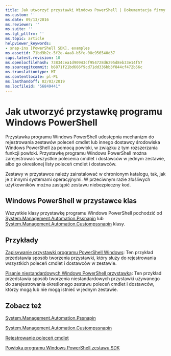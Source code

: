 ```yaml
---
title: Jak utworzyć przystawki Windows PowerShell | Dokumentacja firmy Microsoft
ms.custom: ''
ms.date: 09/13/2016
ms.reviewer: ''
ms.suite: ''
ms.tgt_pltfrm: ''
ms.topic: article
helpviewer_keywords:
- snap-ins [PowerShell SDK], examples
ms.assetid: 71bd9b2c-5f2e-4aa8-b5fe-08c956540d37
caps.latest.revision: 10
ms.openlocfilehash: 73834cea1d90943cf954728d6295d8eb33e14f57
ms.sourcegitcommit: b6871f21bd666f9cd71dd336bb3f844cf472b56c
ms.translationtype: MT
ms.contentlocale: pl-PL
ms.lasthandoff: 02/03/2019
ms.locfileid: "56849441"
---
```

# <a name="how-to-create-a-windows-powershell-snap-in"></a>Jak utworzyć przystawkę programu Windows PowerShell

Przystawka programu Windows PowerShell udostępnia mechanizm do rejestrowania zestawów poleceń cmdlet lub innego dostawcy środowiska Windows PowerShell za pomocą powłoki, w związku z tym rozszerzania funkcji powłoki. Przystawkę programu Windows PowerShell można zarejestrować wszystkie polecenia cmdlet i dostawców w jednym zestawie, albo go określonej listy poleceń cmdlet i dostawców.

Zestawy w przystawce należy zainstalować w chronionym katalogu, tak, jak je z innymi systemami operacyjnymi. W przeciwnym razie złośliwych użytkowników można zastąpić zestawu niebezpieczny kod.

## <a name="windows-powershell-snap-in-classes"></a>Windows PowerShell w przystawce klas

Wszystkie klasy przystawkę programu Windows PowerShell pochodzić od [System.Management.Automation.Pssnapin](/dotnet/api/System.Management.Automation.PSSnapIn) lub [System.Management.Automation.Custompssnapin](/dotnet/api/System.Management.Automation.CustomPSSnapIn) klasy.

## <a name="examples"></a>Przykłady

[Zapisywanie przystawki programu PowerShell Windows](./writing-a-windows-powershell-snap-in.md): Ten przykład przedstawia sposób tworzenia przystawki, który służy do rejestrowania wszystkich poleceń cmdlet i dostawców w zestawie.

[Pisanie niestandardowych Windows PowerShell przystawką](./writing-a-custom-windows-powershell-snap-in.md): Ten przykład przedstawia sposób tworzenia niestandardowych przystawki używanego do zarejestrowania określonego zestawu poleceń cmdlet i dostawców, którzy mogą lub nie mogą istnieć w jednym zestawie.

## <a name="see-also"></a>Zobacz też

[System.Management.Automation.Pssnapin](/dotnet/api/System.Management.Automation.PSSnapIn)

[System.Management.Automation.Custompssnapin](/dotnet/api/System.Management.Automation.CustomPSSnapIn)

[Rejestrowanie poleceń cmdlet](./registering-cmdlets.md)

[Powłoka programu Windows PowerShell zestawu SDK](../windows-powershell-reference.md)
